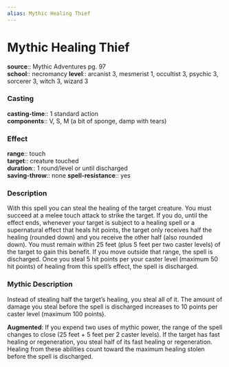 ```yaml
---
alias: Mythic Healing Thief
---
```


# Mythic Healing Thief

**source**:: Mythic Adventures pg. 97  
**school**:: necromancy
**level**:: arcanist 3, mesmerist 1, occultist 3, psychic 3, sorcerer 3, witch 3, wizard 3

### Casting 

**casting-time**:: 1 standard action  
**components**:: V, S, M (a bit of sponge, damp with tears)

### Effect 

**range**:: touch  
**target**:: creature touched  
**duration**:: 1 round/level or until discharged  
**saving-throw**:: none
**spell-resistance**:: yes

### Description 

With this spell you can steal the healing of the target creature. You must succeed at a melee touch attack to strike the target. If you do, until the effect ends, whenever your target is subject to a healing spell or a supernatural effect that heals hit points, the target only receives half the healing (rounded down) and you receive the other half (also rounded down). You must remain within 25 feet (plus 5 feet per two caster levels) of the target to gain this benefit. If you move outside that range, the spell is discharged. Once you steal 5 hit points per your caster level (maximum 50 hit points) of healing from this spell’s effect, the spell is discharged.

### Mythic Description

Instead of stealing half the target’s healing, you steal all of it. The amount of damage you steal before the spell is discharged increases to 10 points per caster level (maximum 100 points).  
  
**Augmented**: If you expend two uses of mythic power, the range of the spell changes to close (25 feet + 5 feet per 2 caster levels). If the target has fast healing or regeneration, you steal half of its fast healing or regeneration. Healing from these abilities count toward the maximum healing stolen before the spell is discharged.
